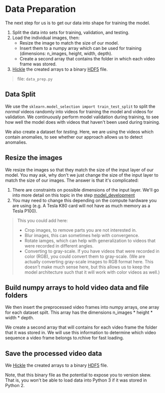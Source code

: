 # Data Preparation

The next step for us is to get our data into shape for training the model.

1. Split the data into sets for training, validation, and testing.
1. Load the individual images, then:
    - Resize the image to match the size of our model.
    - Insert them to a numpy array which can be used for training (dimensions: n_images, height, width, depth).
    - Create a second array that contains the folder in which each video frame was stored.
2. [Hickle](https://github.com/telegraphic/hickle) the created arrays to a binary [HDF5](https://en.wikipedia.org/wiki/Hierarchical_Data_Format) file.

> file: `data_prep.py`

## Data Split

We use the `sklearn.model_selection import train_test_split` to split the *normal* videos randomly into videos for training the model and videos for validation. We continuously perform model validation during training, to see how well the model does with videos that haven't been used during training.

We also create a dataset for *testing*. Here, we are using the videos which contain anomalies, to see whether our approach allows us to detect anomalies.

## Resize the images

We resize the images so that they match the size of the input layer of our model.  You may ask, why don't we just change the size of the input layer to match the size of our images.  The answer is that it's complicated:

1. There are constraints on possible dimensions of the input layer.  We'll go into more detail on this topic in the step [model_development](./model_development.md)
2. You may need to change this depending on the compute hardware you are using (e.g. A Tesla K80 card will not have as much memory as a Tesla P100).

> This you could add here:
> - Crop images, to remove parts you are not interested in.
> - Blur images, this can sometimes help with convergence.
> - Rotate iamges, which can help with generalization to videos that were recorded in different angles.
> - Converting to gray-scale. If you have videos that were recorded in color (RGB), you could convert them to gray-scale. (We are actually converting gray-scale images to RGB format here. This doesn't make much sense here, but this allows us to keep the model architecture such that it will work with color videos as well.)

## Build numpy arrays to hold video data and file folders

We then insert the preprocessed video frames into numpy arrays, one array for each dataset spilt.  This array has the dimensions n_images * height * width * depth.

We create a second array that will contains for each video frame the folder that it was stored in.  We will use this information to determine which video sequence a video frame belongs to.rchive for fast loading.

## Save the processed video data

We [Hickle](https://github.com/telegraphic/hickle) the created arrays to a binary [HDF5](https://en.wikipedia.org/wiki/Hierarchical_Data_Format) file.

Note, that this binary file as the potential to expose you to version skew. That is, you won't be able to load data into Python 3 if it was stored in Python 2.